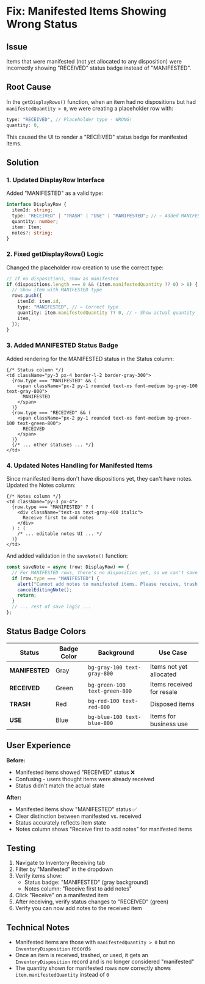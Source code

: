 # Fix: Manifested Items Showing Wrong Status

## Issue

Items that were manifested (not yet allocated to any disposition) were incorrectly showing "RECEIVED" status badge instead of "MANIFESTED".

## Root Cause

In the `getDisplayRows()` function, when an item had no dispositions but had `manifestedQuantity > 0`, we were creating a placeholder row with:
```typescript
type: "RECEIVED", // Placeholder type - WRONG!
quantity: 0,
```

This caused the UI to render a "RECEIVED" status badge for manifested items.

## Solution

### 1. Updated DisplayRow Interface

Added "MANIFESTED" as a valid type:

```typescript
interface DisplayRow {
  itemId: string;
  type: "RECEIVED" | "TRASH" | "USE" | "MANIFESTED"; // ← Added MANIFESTED
  quantity: number;
  item: Item;
  notes?: string;
}
```

### 2. Fixed getDisplayRows() Logic

Changed the placeholder row creation to use the correct type:

```typescript
// If no dispositions, show as manifested
if (dispositions.length === 0 && (item.manifestedQuantity ?? 0) > 0) {
  // Show item with MANIFESTED type
  rows.push({
    itemId: item.id,
    type: "MANIFESTED", // ← Correct type
    quantity: item.manifestedQuantity ?? 0, // ← Show actual quantity
    item,
  });
}
```

### 3. Added MANIFESTED Status Badge

Added rendering for the MANIFESTED status in the Status column:

```tsx
{/* Status column */}
<td className="py-3 px-4 border-l-2 border-gray-300">
  {row.type === "MANIFESTED" && (
    <span className="px-2 py-1 rounded text-xs font-medium bg-gray-100 text-gray-800">
      MANIFESTED
    </span>
  )}
  {row.type === "RECEIVED" && (
    <span className="px-2 py-1 rounded text-xs font-medium bg-green-100 text-green-800">
      RECEIVED
    </span>
  )}
  {/* ... other statuses ... */}
</td>
```

### 4. Updated Notes Handling for Manifested Items

Since manifested items don't have dispositions yet, they can't have notes. Updated the Notes column:

```tsx
{/* Notes column */}
<td className="py-3 px-4">
  {row.type === "MANIFESTED" ? (
    <div className="text-xs text-gray-400 italic">
      Receive first to add notes
    </div>
  ) : (
    /* ... editable notes UI ... */
  )}
</td>
```

And added validation in the `saveNote()` function:

```typescript
const saveNote = async (row: DisplayRow) => {
  // For MANIFESTED rows, there's no disposition yet, so we can't save notes
  if (row.type === "MANIFESTED") {
    alert("Cannot add notes to manifested items. Please receive, trash, or use the item first.");
    cancelEditingNote();
    return;
  }
  // ... rest of save logic ...
};
```

## Status Badge Colors

| Status | Badge Color | Background | Use Case |
|--------|-------------|------------|----------|
| **MANIFESTED** | Gray | `bg-gray-100 text-gray-800` | Items not yet allocated |
| **RECEIVED** | Green | `bg-green-100 text-green-800` | Items received for resale |
| **TRASH** | Red | `bg-red-100 text-red-800` | Disposed items |
| **USE** | Blue | `bg-blue-100 text-blue-800` | Items for business use |

## User Experience

**Before:**
- Manifested items showed "RECEIVED" status ❌
- Confusing - users thought items were already received
- Status didn't match the actual state

**After:**
- Manifested items show "MANIFESTED" status ✅
- Clear distinction between manifested vs. received
- Status accurately reflects item state
- Notes column shows "Receive first to add notes" for manifested items

## Testing

1. Navigate to Inventory Receiving tab
2. Filter by "Manifested" in the dropdown
3. Verify items show:
   - Status badge: "MANIFESTED" (gray background)
   - Notes column: "Receive first to add notes"
4. Click "Receive" on a manifested item
5. After receiving, verify status changes to "RECEIVED" (green)
6. Verify you can now add notes to the received item

## Technical Notes

- Manifested items are those with `manifestedQuantity > 0` but no `InventoryDisposition` records
- Once an item is received, trashed, or used, it gets an `InventoryDisposition` record and is no longer considered "manifested"
- The quantity shown for manifested rows now correctly shows `item.manifestedQuantity` instead of `0`

















